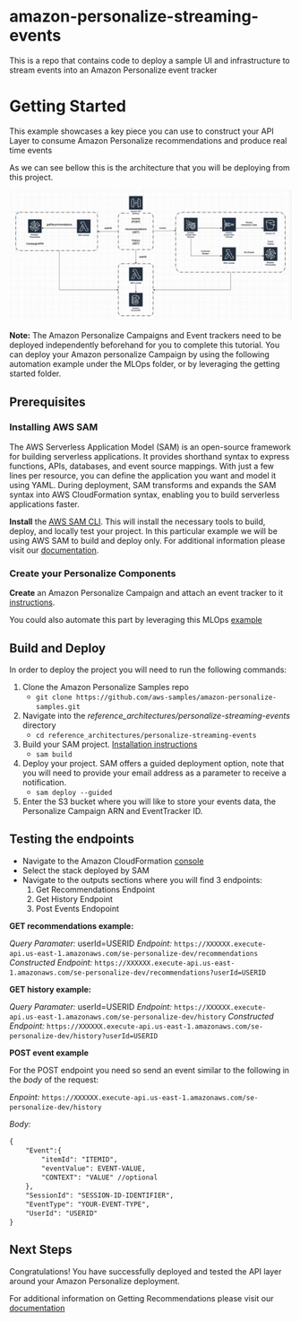 # amazon-personalize-streaming-events
This is a repo that contains code to deploy a sample UI and infrastructure to stream events into an Amazon Personalize event tracker


# Getting Started

This example showcases a key piece you can use to construct your API Layer to consume Amazon Personalize recommendations and produce real time events

As we can see bellow this is the architecture that you will be deploying from this project.

![Architecture Diagram](images/architecture.png)

**Note:** The Amazon Personalize Campaigns and Event trackers need to be deployed independently beforehand for you to complete this tutorial. You can deploy your Amazon personalize Campaign by using the following automation example under the MLOps folder, or by leveraging the getting started folder.

## Prerequisites

### Installing AWS SAM

The AWS Serverless Application Model (SAM) is an open-source framework for building serverless applications. It provides shorthand syntax to express functions, APIs, databases, and event source mappings. With just a few lines per resource, you can define the application you want and model it using YAML. During deployment, SAM transforms and expands the SAM syntax into AWS CloudFormation syntax, enabling you to build serverless applications faster.

**Install** the [AWS SAM CLI](https://docs.aws.amazon.com/serverless-application-model/latest/developerguide/serverless-sam-cli-install.html). 
This will install the necessary tools to build, deploy, and locally test your project. In this particular example we will be using AWS SAM to build and deploy only. For additional information please visit our [documentation](https://docs.aws.amazon.com/serverless-application-model/latest/developerguide/what-is-sam.html).

### Create your Personalize Components 

**Create** an Amazon Personalize Campaign and attach an event tracker to it [instructions](https://github.com/aws-samples/amazon-personalize-samples/tree/master/getting_started).

You could also automate this part by leveraging this MLOps [example](https://github.com/aws-samples/amazon-personalize-samples/tree/master/operations/ml_ops)

## Build and Deploy

In order to deploy the project you will need to run the following commands:

1. Clone the Amazon Personalize Samples repo 
    - `git clone https://github.com/aws-samples/amazon-personalize-samples.git`
2. Navigate into the *reference_architectures/personalize-streaming-events* directory
    - `cd reference_architectures/personalize-streaming-events` 
3. Build your SAM project. [Installation instructions](https://docs.aws.amazon.com/serverless-application-model/latest/developerguide/serverless-sam-cli-install.html)
    - `sam build` 
4. Deploy your project. SAM offers a guided deployment option, note that you will need to provide your email address as a parameter to receive a notification.
    - `sam deploy --guided`
5. Enter the S3 bucket where you will like to store your events data, the Personalize Campaign ARN and EventTracker ID.

## Testing the endpoints

- Navigate to the Amazon CloudFormation [console](https://console.aws.amazon.com/cloudformation/home?region=us-east-1)
- Select the stack deployed by SAM
- Navigate to the outputs sections where you will find 3 endpoints:
    1. Get Recommendations Endpoint
    2. Get History Endpoint
    3. Post Events Endopoint

**GET recommendations example:**

*Query Paramater:* userId=USERID
*Endpoint:* `https://XXXXXX.execute-api.us-east-1.amazonaws.com/se-personalize-dev/recommendations`
*Constructed Endpoint:* `https://XXXXXX.execute-api.us-east-1.amazonaws.com/se-personalize-dev/recommendations?userId=USERID`

**GET history example:**

*Query Paramater:* userId=USERID
*Endpoint:* `https://XXXXXX.execute-api.us-east-1.amazonaws.com/se-personalize-dev/history`
*Constructed Endpoint:* `https://XXXXXX.execute-api.us-east-1.amazonaws.com/se-personalize-dev/history?userId=USERID`

**POST event example**

For the POST endpoint you need so send an event similar to the following in the *body* of the request:

*Enpoint:* `https://XXXXXX.execute-api.us-east-1.amazonaws.com/se-personalize-dev/history`

*Body:*
```
{
    "Event":{
        "itemId": "ITEMID",
        "eventValue": EVENT-VALUE,
        "CONTEXT": "VALUE" //optional
    },
    "SessionId": "SESSION-ID-IDENTIFIER",
    "EventType": "YOUR-EVENT-TYPE",
    "UserId": "USERID"
}
```


## Next Steps

Congratulations! You have successfully deployed and tested the API layer around your Amazon Personalize deployment.

For additional information on Getting Recommendations please visit our [documentation](https://docs.aws.amazon.com/personalize/latest/dg/getting-recommendations.html)
